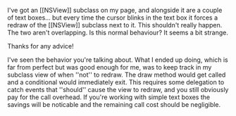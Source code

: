 I've got  an [[NSView]] subclass on my page, and alongside it are a couple of text boxes... but every time the cursor blinks in the text box it forces a redraw of the [[NSView]] subclass next to it. This shouldn't really happen. The two aren't overlapping. Is this normal behaviour? It seems a bit strange.

Thanks for any advice!

I've seen the behavior you're talking about.  What I ended up doing, which is far from perfect but was good enough for me, was to keep track in my subclass view of when ''not'' to redraw.  The draw method would get called and a conditional would immediately exit.  This requires some delegation to catch events that ''should'' cause the view to redraw, and you still obviously pay for the call overhead.  If you're working with simple text boxes the savings will be noticable and the remaining call cost should be negligible.
